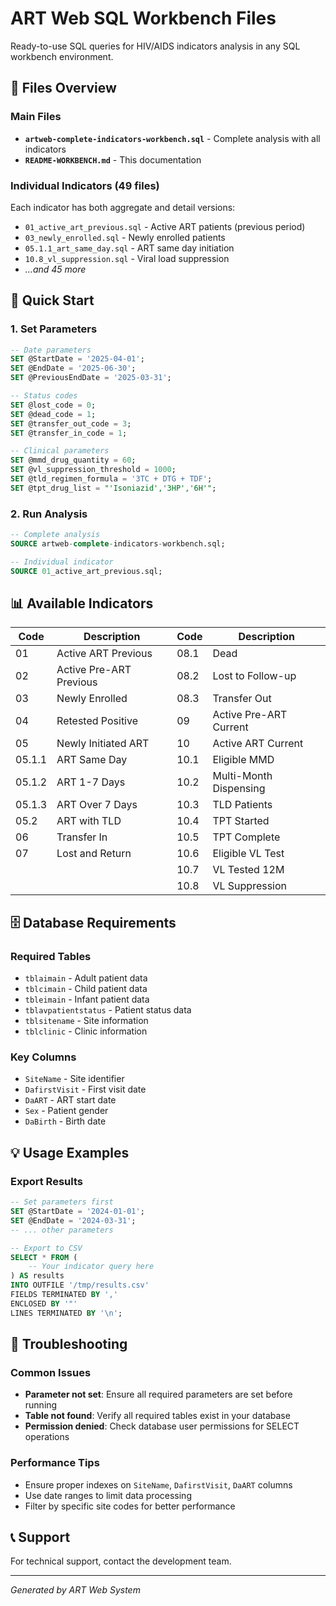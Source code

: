 # ART Web SQL Workbench Files

Ready-to-use SQL queries for HIV/AIDS indicators analysis in any SQL workbench environment.

## 📁 Files Overview

### Main Files
- **`artweb-complete-indicators-workbench.sql`** - Complete analysis with all indicators
- **`README-WORKBENCH.md`** - This documentation

### Individual Indicators (49 files)
Each indicator has both aggregate and detail versions:
- `01_active_art_previous.sql` - Active ART patients (previous period)
- `03_newly_enrolled.sql` - Newly enrolled patients
- `05.1.1_art_same_day.sql` - ART same day initiation
- `10.8_vl_suppression.sql` - Viral load suppression
- *...and 45 more*

## 🚀 Quick Start

### 1. Set Parameters
```sql
-- Date parameters
SET @StartDate = '2025-04-01';
SET @EndDate = '2025-06-30';
SET @PreviousEndDate = '2025-03-31';

-- Status codes
SET @lost_code = 0;
SET @dead_code = 1;
SET @transfer_out_code = 3;
SET @transfer_in_code = 1;

-- Clinical parameters
SET @mmd_drug_quantity = 60;
SET @vl_suppression_threshold = 1000;
SET @tld_regimen_formula = '3TC + DTG + TDF';
SET @tpt_drug_list = "'Isoniazid','3HP','6H'";
```

### 2. Run Analysis
```sql
-- Complete analysis
SOURCE artweb-complete-indicators-workbench.sql;

-- Individual indicator
SOURCE 01_active_art_previous.sql;
```

## 📊 Available Indicators

| Code | Description | Code | Description |
|------|-------------|------|-------------|
| 01 | Active ART Previous | 08.1 | Dead |
| 02 | Active Pre-ART Previous | 08.2 | Lost to Follow-up |
| 03 | Newly Enrolled | 08.3 | Transfer Out |
| 04 | Retested Positive | 09 | Active Pre-ART Current |
| 05 | Newly Initiated ART | 10 | Active ART Current |
| 05.1.1 | ART Same Day | 10.1 | Eligible MMD |
| 05.1.2 | ART 1-7 Days | 10.2 | Multi-Month Dispensing |
| 05.1.3 | ART Over 7 Days | 10.3 | TLD Patients |
| 05.2 | ART with TLD | 10.4 | TPT Started |
| 06 | Transfer In | 10.5 | TPT Complete |
| 07 | Lost and Return | 10.6 | Eligible VL Test |
| | | 10.7 | VL Tested 12M |
| | | 10.8 | VL Suppression |

## 🗄️ Database Requirements

### Required Tables
- `tblaimain` - Adult patient data
- `tblcimain` - Child patient data  
- `tbleimain` - Infant patient data
- `tblavpatientstatus` - Patient status data
- `tblsitename` - Site information
- `tblclinic` - Clinic information

### Key Columns
- `SiteName` - Site identifier
- `DafirstVisit` - First visit date
- `DaART` - ART start date
- `Sex` - Patient gender
- `DaBirth` - Birth date

## 💡 Usage Examples

### Export Results
```sql
-- Set parameters first
SET @StartDate = '2024-01-01';
SET @EndDate = '2024-03-31';
-- ... other parameters

-- Export to CSV
SELECT * FROM (
    -- Your indicator query here
) AS results
INTO OUTFILE '/tmp/results.csv'
FIELDS TERMINATED BY ',' 
ENCLOSED BY '"' 
LINES TERMINATED BY '\n';
```

## 🔧 Troubleshooting

### Common Issues
- **Parameter not set**: Ensure all required parameters are set before running
- **Table not found**: Verify all required tables exist in your database
- **Permission denied**: Check database user permissions for SELECT operations

### Performance Tips
- Ensure proper indexes on `SiteName`, `DafirstVisit`, `DaART` columns
- Use date ranges to limit data processing
- Filter by specific site codes for better performance

## 📞 Support

For technical support, contact the development team.

---
*Generated by ART Web System*